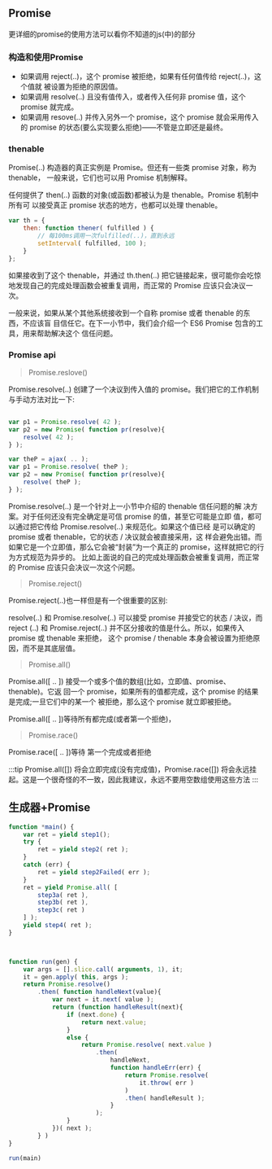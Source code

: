 ## Promise
更详细的promise的使用方法可以看你不知道的js(中)的部分
### 构造和使用Promise
* 如果调用 reject(..)，这个 promise 被拒绝，如果有任何值传给 reject(..)，这个值就 被设置为拒绝的原因值。
* 如果调用 resolve(..) 且没有值传入，或者传入任何非 promise 值，这个 promise 就完成。
* 如果调用 resove(..) 并传入另外一个 promise，这个 promise 就会采用传入的 promise
的状态(要么实现要么拒绝)——不管是立即还是最终。

### thenable
Promise(..) 构造器的真正实例是 Promise。但还有一些类 promise 对象，称为 thenable，
一般来说，它们也可以用 Promise 机制解释。

任何提供了 then(..) 函数的对象(或函数)都被认为是 thenable。Promise 机制中所有可
以接受真正 promise 状态的地方，也都可以处理 thenable。

```js
var th = {
    then: function thener( fulfilled ) {
        // 每100ms调用一次fulfilled(..)，直到永远
        setInterval( fulfilled, 100 );
    }
};
```
如果接收到了这个 thenable，并通过 th.then(..) 把它链接起来，很可能你会吃惊地发现自己的完成处理函数会被重复调用，而正常的 Promise 应该只会决议一次。

一般来说，如果从某个其他系统接收到一个自称 promise 或者 thenable 的东西，不应该盲 目信任它。在下一小节中，我们会介绍一个 ES6 Promise 包含的工具，用来帮助解决这个 信任问题。

### Promise api

> Promise.reslove()

Promise.resolve(..) 创建了一个决议到传入值的 promise。我们把它的工作机制与手动方法对比一下:
```js

var p1 = Promise.resolve( 42 );
var p2 = new Promise( function pr(resolve){
    resolve( 42 );
} );

var theP = ajax( .. );
var p1 = Promise.resolve( theP );
var p2 = new Promise( function pr(resolve){
    resolve( theP );
} );
```
Promise.resolve(..) 是一个针对上一小节中介绍的 thenable 信任问题的解 决方案。对于任何还没有完全确定是可信 promise 的值，甚至它可能是立即 值，都可以通过把它传给 Promise.resolve(..) 来规范化。如果这个值已经 是可以确定的 promise 或者 thenable，它的状态 / 决议就会被直接采用，这 样会避免出错。而如果它是一个立即值，那么它会被“封装”为一个真正的 promise，这样就把它的行为方式规范为异步的。
比如上面说的自己的完成处理函数会被重复调用，而正常的 Promise 应该只会决议一次这个问题。

> Promise.reject()

Promise.reject(..)也一样但是有一个很重要的区别:

resolve(..) 和 Promise.resolve(..) 可以接受 promise 并接受它的状态 / 决议，而 reject (..) 和 Promise.reject(..) 并不区分接收的值是什么。所以，如果传入 promise 或 thenable 来拒绝， 这个 promise / thenable 本身会被设置为拒绝原因，而不是其底层值。

> Promise.all()

Promise.all([ .. ]) 接受一个或多个值的数组(比如，立即值、promise、thenable)。它返 回一个 promise，如果所有的值都完成，这个 promise 的结果是完成;一旦它们中的某一个 被拒绝，那么这个 promise 就立即被拒绝。

Promise.all([ .. ])等待所有都完成(或者第一个拒绝)，

> Promise.race()

Promise.race([ .. ])等待 第一个完成或者拒绝

:::tip
Promise.all([]) 将会立即完成(没有完成值)，Promise.race([]) 将会永远挂起。这是一个很奇怪的不一致，因此我建议，永远不要用空数组使用这些方法
:::

## 生成器+Promise
```js
function *main() {
    var ret = yield step1();
    try {
        ret = yield step2( ret );
    }
    catch (err) {
        ret = yield step2Failed( err );
    }
    ret = yield Promise.all( [
        step3a( ret ),
        step3b( ret ),
        step3c( ret )
    ] );
    yield step4( ret );
}



function run(gen) {
    var args = [].slice.call( arguments, 1), it;
    it = gen.apply( this, args );
    return Promise.resolve()
        .then( function handleNext(value){
            var next = it.next( value );
            return (function handleResult(next){
                if (next.done) {
                    return next.value;
                }
                else {
                    return Promise.resolve( next.value )
                        .then(
                            handleNext,
                            function handleErr(err) {
                                return Promise.resolve(
                                    it.throw( err )
                                )
                                .then( handleResult );
                            }
                        ); 
                }
            })( next );
        } )
}

run(main)
```